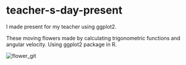 # teacher-s-day-present
I made present for my teacher using ggplot2.

These moving flowers made by calculating trigonometric functions and angular velocity.
Using ggplot2 package in R.


![flower_git](https://user-images.githubusercontent.com/47768004/67614640-975fca00-f7fb-11e9-92bb-457a711c5900.gif)
